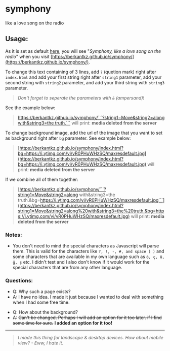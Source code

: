 # symphony
like a love song on the radio

## Usage:
As it is set as default [here](https://github.com/berkantkz/symphony/blob/master/index.html#L162), you will see "_Symphony, like a love song on the radio_" when you visit [https://berkantkz.github.io/symphony/](https://berkantkz.github.io/symphony/).

To change this text containing of 3 lines, add ```?``` (quetion mark) right after ```index.html``` and add your first string right after ```string1``` parameter, add your second string with ```string2``` parameter, and add your third string with ```string3``` parameter.
> *Don't forget to seperate the parameters with ```&``` (ampersand)!*

See the example below:

> [https://berkantkz.github.io/symphony/```?string1=Move&string2=along with&string3=the truth.```](https://berkantkz.github.io/symphony/index.html?string1=Move&string2=along%20with&string3=the%20truth.) will print:
**media deleted from the server**

To change background image, add the url of the image that you want to set as background right after ```bg``` parameter. See example below:
> [https://berkantkz.github.io/symphony/index.html?bg=https://i.ytimg.com/vi/vR0PHuWHzSQ/maxresdefault.jpg](https://berkantkz.github.io/symphony/index.html?bg=https://i.ytimg.com/vi/vR0PHuWHzSQ/maxresdefault.jpg) will print:
**media deleted from the server**

If we combine all of them together:
> [https://berkantkz.github.io/symphony/```?string1=Move&string2=along with&string3=the truth.&bg=https://i.ytimg.com/vi/vR0PHuWHzSQ/maxresdefault.jpg```](https://berkantkz.github.io/symphony/index.html?string1=Move&string2=along%20with&string3=the%20truth.&bg=https://i.ytimg.com/vi/vR0PHuWHzSQ/maxresdefault.jpg) will print:
**media deleted from the server**

### Notes:
* You don't need to mind the special characters as Javascript will parse them. This is valid for the characters like ```?, !, -, #, and space ( )``` and some characters that are available in my own language such as ```ö, ç, ü, ğ, ş``` etc. I didn't test and I also don't know if it would work for the special characters that are from any other language.

### Questions:
  - Q: Why such a page exists?
  - A: I have no idea. I made it just because I wanted to deal with something when I had some free time.

>

  - Q: How about the background?
  - A: ~~Can't be changed. Perhaps I will add an option for it too later. if I find some time for sure.~~ **I added an option for it too!**
 
--- 
> *I made this thing for landscape & desktop devices. How about mobile view? - Eww, I hate it.*
